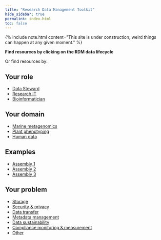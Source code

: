```yaml
---
title: "Research Data Management Toolkit"
hide_sidebar: true
permalink: index.html
toc: false
---
```


{% include note.html content="This site is under construction, weird things can happen at any given moment." %}

<p class="centered"><strong>Find resources by clicking on the RDM data lifecycle</strong></p>
<object class="main_rdm" type="image/svg+xml" data="images/RDM_circle_final4.svg"></object>
<p>Or find resources by:</p>
<div class="flexbox">
    <div>
        <h2 class="button no_anchor">Your role</h2>
        <ul class="child-box">
        <li><a href="data_stewards">Data Steward</a></li>
        <li><a href="research_it">Research IT</a></li>
        <li><a href="bioinformatician">Bioinformatician</a></li>
        </ul>
    </div>
    <div>
        <h2 class="button no_anchor">Your domain</h2>
        <ul class="child-box">
        <li><a href="marine_metagenomics_usecase">Marine metagenomics</a></li>
        <li><a href="plant_phenotyping_usecase">Plant phenotyping</a></li>
        <li><a href="humandata_usecase">Human data</a></li>
        </ul>
    </div>
    <div>
        <h2 class="button no_anchor">Examples</h2>
        <ul class="child-box">
        <li><a href="">Assembly 1</a></li>
        <li><a href="">Assembly 2</a></li>
        <li><a href="">Assembly 3</a></li>
        </ul>
    </div>
    <div>
        <h2 class="button no_anchor">Your problem</h2>
        <ul class="child-box">
        <li><a href="storage">Storage</a></li>
        <li><a href="security_and_privacy">Security & privacy</a></li>
        <li><a href="data_transfer">Data transfer</a></li>
        <li><a href="metadata_management">Metadata management</a></li>
        <li><a href="data_sustainability">Data sustainability</a></li>
        <li><a href="compliance_monitoring_and_measurement">Compliance monitoring & measurement</a></li>
        <li><a href="other_functional_areas">Other</a></li>
        </ul>
    </div>
</div>
